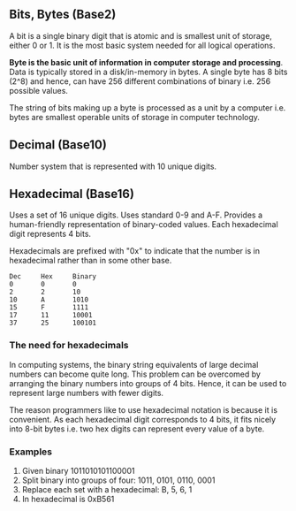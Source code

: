 ## Bits, Bytes (Base2)

A bit is a single binary digit that is atomic and is smallest unit of storage, either 0 or 1. It is the most basic system needed for all logical operations.

**Byte is the basic unit of information in computer storage and processing**. Data is typically stored in a disk/in-memory in bytes. A single byte has 8 bits (2^8) and hence, can have 256 different combinations of binary i.e. 256 possible values.

The string of bits making up a byte is processed as a unit by a computer i.e. bytes are smallest operable units of storage in computer technology.

## Decimal (Base10)

Number system that is represented with 10 unique digits.

## Hexadecimal (Base16)

Uses a set of 16 unique digits. Uses standard 0-9 and A-F. Provides a human-friendly representation of binary-coded values. Each hexadecimal digit represents 4 bits.

Hexadecimals are prefixed with "0x" to indicate that the number is in hexadecimal rather than in some other base.

```
Dec     Hex     Binary
0       0       0
2       2       10
10      A       1010
15      F       1111
17      11      10001
37      25      100101
```

### The need for hexadecimals

In computing systems, the binary string equivalents of large decimal numbers can become quite long. This problem can be overcomed by arranging the binary numbers into groups of 4 bits. Hence, it can be used to represent large numbers with fewer digits.

The reason programmers like to use hexadecimal notation is because it is convenient. As each hexadecimal digit corresponds to 4 bits, it fits nicely into 8-bit bytes i.e. two hex digits can represent every value of a byte.

### Examples

1. Given binary 1011010101100001
2. Split binary into groups of four: 1011, 0101, 0110, 0001
3. Replace each set with a hexadecimal: B, 5, 6, 1
4. In hexadecimal is 0xB561
